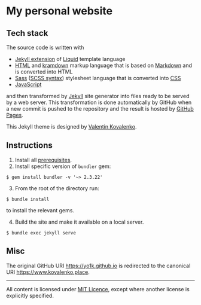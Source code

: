 # My personal website

## Tech stack
The source code is written with
* [Jekyll extension](https://jekyllrb.com/docs/liquid/) of [Liquid](https://shopify.github.io/liquid/) template language
* [HTML](https://html.spec.whatwg.org/multipage/) and [kramdown](https://kramdown.gettalong.org/syntax.html) markup language
that is based on [Markdown](https://daringfireball.net/projects/markdown/syntax) and is converted into HTML
* [Sass](https://sass-lang.com/) ([SCSS syntax](https://sass-lang.com/documentation/syntax#scss)) stylesheet language that is converted into [CSS](https://www.w3.org/Style/CSS/)
* [JavaScript](https://developer.mozilla.org/en-US/docs/Web/JavaScript/JavaScript_technologies_overview)

and then transformed by [Jekyll](https://jekyllrb.com/) site generator into files ready to be served by a web server.
This transformation is done automatically by GitHub when a new commit is pushed to the repository and the result is hosted by
[GitHub Pages](https://help.github.com/en/github/working-with-github-pages).

This Jekyll theme is designed by [Valentin Kovalenko](https://www.kovalenko.link/).

## Instructions 
1. Install all [prerequisites](https://jekyllrb.com/docs/installation/).
2. Install specific version of `bundler` gem:

```
$ gem install bundler -v '~> 2.3.22'
```

3. From the root of the directory run:

```
$ bundle install
```

to install the relevant gems.

4. Build the site and make it available on a local server.

```
$ bundle exec jekyll serve
```

## Misc
The original GitHub URI <https://yo1k.github.io> is redirected to
the canonical URI <https://www.kovalenko.place>.

---

All content is licensed under [MIT Licence](https://opensource.org/licenses/MIT), except where another license is explicitly specified.
